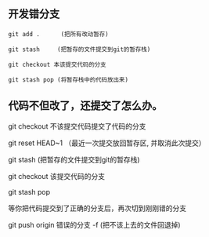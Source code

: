 ## 开发错分支
```text
git add .      (把所有改动暂存)
 
git stash     (把暂存的文件提交到git的暂存栈)
 
git checkout 本该提交代码的分支 
 
git stash pop (将暂存栈中的代码放出来)
```

## 代码不但改了，还提交了怎么办。
git  checkout 不该提交代码提交了代码的分支
 
git reset HEAD~1  （最近一次提交放回暂存区, 并取消此次提交）
 
git stash                   (把暂存的文件提交到git的暂存栈)
 
git checkout 该提交代码的分支
 
git stash pop

等你把代码提交到了正确的分支后，再次切到刚刚错的分支

git push origin 错误的分支 -f  (把不该上去的文件回退掉)